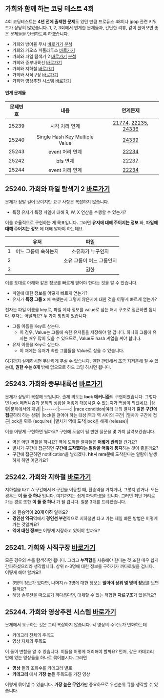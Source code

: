 ## 가희와 함께 하는 코딩 테스트 4회    
4회 코딩테스트는 **4년 전에 출제한 문제**도 있던 만큼 프로듀스 48이나 jpop 관련 키워드가 상당히 많았습니다. 
1, 2, 3회에서 연계한 문제들과, 간단한 리뷰, 같이 풀어보면 좋은 문제들을 언급하도록 하겠습니다.

* 가희와 방어율 무시 [바로가기](https://www.acmicpc.net/problem/25238) [분석](https://codingdog.tistory.com/734) 
* 가희와 카오스 파풀라투스 [바로가기](https://www.acmicpc.net/problem/25239) 
* 가희와 파일 탐색기 2 [바로가기](https://www.acmicpc.net/problem/25240) [분석](https://codingdog.tistory.com/709)
* 가희와 중부내륙선 [바로가기](https://www.acmicpc.net/problem/25243) 
* 가희와 지하철 [바로가기](https://www.acmicpc.net/problem/25241) 
* 가희와 사직구장 [바로가기](https://www.acmicpc.net/problem/25242) 
* 가희와 영상추천 시스템 [바로가기](https://www.acmicpc.net/problem/25244)

#### 연계 문제들
|문제번호|내용|연계문제|
|:------:|:-------------:|:-----:|
|25239|시각 처리 연계|[21774](https://www.acmicpc.net/problem/21774), [22235](https://www.acmicpc.net/problem/22235), [24336](https://www.acmicpc.net/problem/24336)|
|25240|Single Hash Key Multiple Value|[24339](https://www.acmicpc.net/problem/24339)|
|25243|event 처리 연계|[22234](https://www.acmicpc.net/problem/22234)|
|25242|bfs 연계|[22237](https://www.acmicpc.net/problem/22237)|
|25244|event 처리 연계|[22234](https://www.acmicpc.net/problem/22234)|

## 25240. 가희와 파일 탐색기 2 [바로가기](https://www.acmicpc.net/problem/25240)
문제가 정말 길어 보이지만 요구 사항은 복잡하지 않습니다.
* 특정 유저가 특정 파일에 대해 R, W, X 연산을 수행할 수 있는가?

이를 효율적으로 구현하는 게 목표입니다. 그러면 **유저에 대해 주어지는 정보** 와, **파일에 대해 주어지는 정보** 에 대해 알아야 하는데요.

||유저|파일|
|:----:|:------:|:-------------:|
|1|어느 그룹에 속하는지|소유자가 누구인지|
|2||소유 그룹이 어느 그룹인지|
|3||권한|
이를 토대로 아래와 같은 정보를 빠르게 얻어야 한다는 것을 알 수 있습니다.
* 파일에 대한 정보를 어떻게 빠르게 얻는가?
* 유저가 **특정 그룹 x** 에 속했는지 그렇지 않은지에 대한 것을 어떻게 빠르게 얻는가?

전자는 파일 이름을 key로, 파일 메타 정보를 value로 삼는 해시 구조로 접근하면 됩니다. 후자는 어떨까요? 두 가지 방법이 있습니다.
* 그룹 이름을 Key로 삼는다.
  * 이 경우, Value는 그룹에 속한 유저들을 저장해야 할 겁니다. 하나의 그룹에 유저는 매우 많이 있을 수 있으므로, Value도 hash 계열을 써야 합니다.
* 유저 이름을 Key로 삼는다.
  * 이 때에는 유저가 속한 그룹들을 Value로 삼을 수 있습니다.

여기까지 설계하시면 무난하게 푸실 수 있습니다. 권한 관련해서 조금 지저분해 질 수 있는데, **권한 수는 8개** 밖에 없으므로 하드 코딩 하시면 됩니다.

## 25243. 가희와 중부내륙선 [바로가기](https://www.acmicpc.net/problem/25243)
문제가 상당히 복잡해 보입니다. 출제 의도는 **lock 메커니즘**의 구현이였습니다. 그렇다면 lock 메커니즘과 문제의 상황을 어떻게 대응시킬 수 있는지가 핵심이 되겠네요.
|상황|문제에서의 개념|
|:------:|:-----:|
|race condition|여러 대의 열차가 **같은 구간에 접근**하려 하는 상황|
|lock을 걸어야 하는 대상|역과 역 사이의 구간|
|열차가 구간에 접근|lock을 획득 (acquire)|
|열차가 역에 도착|lock을 해제 (release)|

이를 어떻게 구현하면 될까요? 구현에 도움이 될 만한 질문을 몇 가지 날려보겠습니다.
* 역은 어떤 역할을 하나요? 역에 도착한 열차들은 **어떻게 관리**할 건가요?
* 열차가 구간에 접근하면 **구간에 도착했다는 알람을 어떻게 통지**하는 것이 좋을까요?
* 구간에 접근하면 notification을 날리겠다. **hh시 mm분**에 도착한다는 알람이 발생하게 하면 어떤가요?

## 25242. 가희와 지하철 [바로가기](https://www.acmicpc.net/problem/25242)
지하철을 타고 A 구간에서 B 구간을 이동할 때, 환승역을 거치거나, 그렇지 않거나. 모든 경우는 **이 둘 중 하나** 입니다. 여기까지는 쉽게 파악하셨을 겁니다. 그러면 최단 거리로 가는 경로 또한 **이 둘 중 하나** 가 될 겁니다. 질문 3개를 드리겠습니다.
* 왜 환승역이 **20개 이하** 일까요?
* **경인선 역곡**역에서 **경인선 부천**역으로 지하철만 타고 가는 제일 빠른 방법은 어떻게 가는 것일까요?
* **역에 대한 정보**는 어떻게 저장하고 있어야 할까요?

## 25241. 가희와 사직구장 [바로가기](https://www.acmicpc.net/problem/25241) 
모든 경우의 수를 탐색하면 됩니다. 그리고 **누적합**을 사용해야 한다는 것 또한 매우 쉽게 간파하셨으리라 생각합니다. 상위 n-3명에 대한 정보를 구하기가 까다로웠을 겁니다. 어떻게 해야 할까요? 
* 3명의 정보가 있다면, 나머지 n-3명에 대한 정보는 **많아야 상위 몇 명의 정보**를 보면 될까요?
* 해당 솔루션을 떠오르기 까다롭다면, 대체할 수 있는 적합한 **자료구조**가 있을까요?

## 25244. 가희와 영상추천 시스템 [바로가기](https://www.acmicpc.net/problem/25244) 
문제에서 요구하는 것은 그리 복잡하지 않습니다. 각 영상의 주목도가 변화하는데
* 카데고리 전체의 주목도
* 영상 자체의 주목도

이 둘이 변함을 알 수 있습니다. 이들을 어떻게 처리해야 할까요? 
먼저, 같은 카데고리 안에 있는 영상들을 하나로 묶어봅시다. 그러면
* **영상** 들의 조회수를 카데고리 별로
* **카데고리** 에서 **가장 높은** 주목도를 가진 영상

이렇게 묶어낼 수 있습니다. **가장 높은 무언가**만 중요하므로 우선순위 큐를 생각할 수 있습니다.